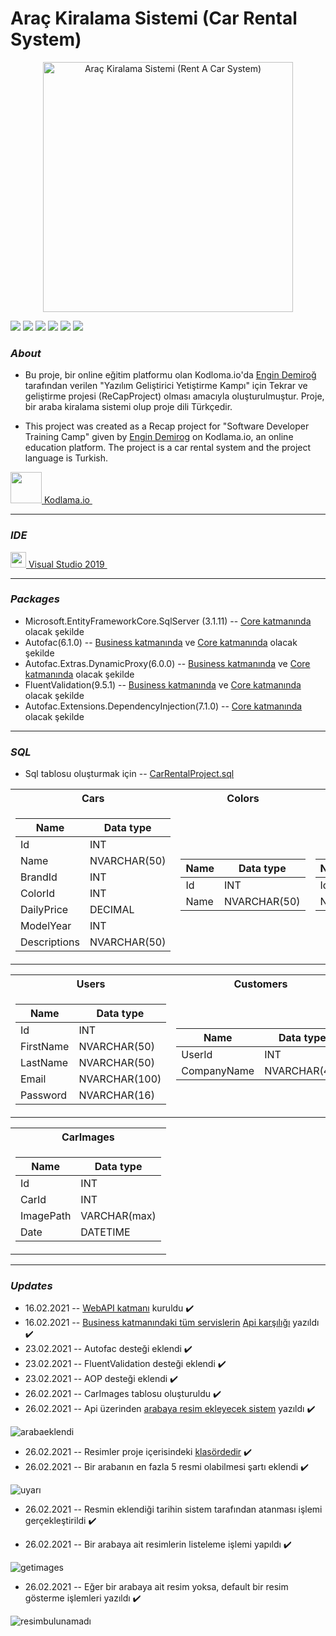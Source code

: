 # Araç Kiralama Sistemi (Car Rental System) 
<p align="center">
<img src="https://st2.depositphotos.com/2172301/6557/v/950/depositphotos_65575193-stock-illustration-vector-template-of-car-rental.jpg"  alt="Araç Kiralama Sistemi (Rent A Car System)" width="400" height="400"/>

![](https://img.shields.io/github/stars/zeynepmirayertunc/ReCapProject.svg) ![](https://img.shields.io/github/forks/zeynepmirayertunc/ReCapProject.svg) ![](https://img.shields.io/github/tag/zeynepmirayertunc/ReCapProject.svg) ![](https://img.shields.io/github/release/zeynepmirayertunc/ReCapProject.svg) ![](https://img.shields.io/github/issues/zeynepmirayertunc/ReCapProject.svg) ![](https://img.shields.io/bower/v/editor.md.svg)

### *About*
- Bu proje, bir online eğitim platformu olan Kodloma.io'da [Engin Demiroğ](https://github.com/engindemirog) tarafından verilen "Yazılım Geliştirici Yetiştirme Kampı" için Tekrar ve geliştirme projesi (ReCapProject) olması amacıyla oluşturulmuştur. Proje, bir araba kiralama sistemi olup proje dili Türkçedir. 

- This project was created as a Recap project for "Software Developer Training Camp" given by [Engin Demirog](https://github.com/engindemirog) on Kodlama.io, an online education platform. The project is a car rental system and the project language is Turkish.
  
 
 <p> 
 <a href="https://www.kodlama.io/" target="_blank"> 
  <img src="https://process.fs.teachablecdn.com/ADNupMnWyR7kCWRvm76Laz/resize=width:705/https://www.filepicker.io/api/file/Zk7d1MdoSJ6cEShVbfd0" width="50" height="50"> Kodlama.io
  </a> &nbsp;

-----------------------
### *IDE* 
<p> 
 <a href="https://visualstudio.microsoft.com/tr/vs/" target="_blank"> 
<img src="https://upload.wikimedia.org/wikipedia/commons/thumb/5/59/Visual_Studio_Icon_2019.svg/1200px-Visual_Studio_Icon_2019.svg.png" width="25" height="25"> 
Visual Studio 2019
  </a> &nbsp;
 
----------------------------------------
### *Packages*
- Microsoft.EntityFrameworkCore.SqlServer (3.1.11) -- [Core katmanında](https://github.com/zeynepmirayertunc/ReCapProject/blob/master/Core) olacak şekilde
- Autofac(6.1.0) -- [Business katmanında](https://github.com/zeynepmirayertunc/ReCapProject/blob/master/Core) ve [Core katmanında](https://github.com/zeynepmirayertunc/ReCapProject/blob/master/Core) olacak şekilde
- Autofac.Extras.DynamicProxy(6.0.0) -- [Business katmanında](https://github.com/zeynepmirayertunc/ReCapProject/blob/master/Core) ve [Core katmanında](https://github.com/zeynepmirayertunc/ReCapProject/blob/master/Core) olacak şekilde
- FluentValidation(9.5.1) -- [Business katmanında](https://github.com/zeynepmirayertunc/ReCapProject/blob/master/Core) ve [Core katmanında](https://github.com/zeynepmirayertunc/ReCapProject/blob/master/Core) olacak şekilde
- Autofac.Extensions.DependencyInjection(7.1.0) -- [Core katmanında](https://github.com/zeynepmirayertunc/ReCapProject/blob/master/Core) olacak şekilde


---------------------------------------
### *SQL*
- Sql tablosu oluşturmak için --  [CarRentalProject.sql](https://github.com/zeynepmirayertunc/ReCapProject/blob/master/CarRentalProject.sql)

<table>
<tr><th>Cars</th><th>Colors</th><th>Brands</th></tr>
<tr><td>

| Name  | Data type  |
|-------|-------------|
| Id      | INT  |                 
| Name    | NVARCHAR(50)  |                                                           
| BrandId      | INT     |
| ColorId      | INT   |
| DailyPrice    | DECIMAL |
| ModelYear      | INT |
| Descriptions   | NVARCHAR(50) |

</td><td>
 
| Name       | Data type  |  
|------------|--------------|
| Id      | INT    |
| Name    | NVARCHAR(50) |

</td><td>
 
| Name       | Data type  |  
|------------|--------------|
| Id      | INT    |
| Name    | NVARCHAR(50) |

</td></tr> </table>

<table>
<tr><th>Users</th><th>Customers</th><th>Rentals</th></th>
<tr><td>

| Name  | Data type  |
|-------|-------------|
| Id      | INT  |                 
| FirstName    | NVARCHAR(50)  |
| LastName    | NVARCHAR(50)  |
| Email    | NVARCHAR(100)  | 
| Password   | NVARCHAR(16)  | 

</td><td>
 
| Name       | Data type  |  
|------------|--------------|
| UserId      | INT    |
| CompanyName    | NVARCHAR(45) |

</td><td>
 
| Name       | Data type  |  
|------------|--------------|
| Id      | INT    |
| CarId      | INT    |
| CustomerId      | INT    |
| RentDate     | DATETIME    |
| ReturnDate    | DATETIME |


</td></tr> </table>

<table>
<tr><th>CarImages</th></tr>
<tr><td>
  
| Name       | Data type  |  
|------------|--------------|
| Id      | INT    |
| CarId      | INT    |
| ImagePath      | VARCHAR(max)    |
| Date     | DATETIME    |


</td></tr> </table>




-----------------------------------


### *Updates*
- 16.02.2021 -- [WebAPI katmanı](https://github.com/zeynepmirayertunc/ReCapProject/blob/master/WebAPI) kuruldu :heavy_check_mark:
- 16.02.2021 -- [Business katmanındaki tüm servislerin](https://github.com/zeynepmirayertunc/ReCapProject/tree/master/Business/Abstract) [Api karşılığı](https://github.com/zeynepmirayertunc/ReCapProject/tree/master/WebAPI/Controllers) yazıldı :heavy_check_mark:
- 23.02.2021 -- Autofac desteği eklendi :heavy_check_mark:
- 23.02.2021 -- FluentValidation desteği eklendi :heavy_check_mark:
- 23.02.2021 -- AOP desteği eklendi :heavy_check_mark: 
- 26.02.2021 -- CarImages tablosu oluşturuldu :heavy_check_mark:
- 26.02.2021 -- Api üzerinden [arabaya resim ekleyecek sistem](https://github.com/zeynepmirayertunc/ReCapProject/blob/master/WebAPI/Controllers/CarImagesController.cs) yazıldı :heavy_check_mark:

![arabaeklendi](https://user-images.githubusercontent.com/69868488/109347202-d4225200-7883-11eb-98a8-adb780d61b46.png)


- 26.02.2021 -- Resimler proje içerisindeki [klasördedir](https://github.com/zeynepmirayertunc/ReCapProject/tree/master/WebAPI/wwwroot/Images) :heavy_check_mark:
- 26.02.2021 -- Bir arabanın en fazla 5 resmi olabilmesi şartı eklendi :heavy_check_mark:

![uyarı](https://user-images.githubusercontent.com/69868488/109347342-1186df80-7884-11eb-8cae-c5ff39f55915.png)



- 26.02.2021 -- Resmin eklendiği tarihin sistem tarafından atanması işlemi gerçekleştirildi :heavy_check_mark:

- 26.02.2021 -- Bir arabaya ait resimlerin listeleme işlemi yapıldı :heavy_check_mark:

![getimages](https://user-images.githubusercontent.com/69868488/109347374-25324600-7884-11eb-896c-fd7494027116.png)


- 26.02.2021 -- Eğer bir arabaya ait resim yoksa, default bir resim gösterme işlemleri yazıldı :heavy_check_mark:

![resimbulunamadı](https://user-images.githubusercontent.com/69868488/109347426-38451600-7884-11eb-9e03-28bf81e6bdb1.png)
  
 
